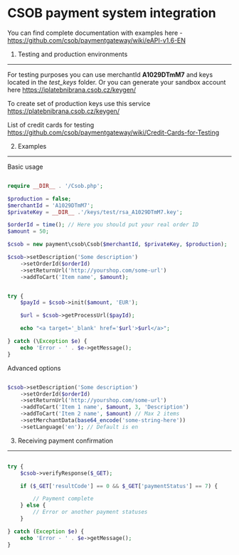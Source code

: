 CSOB payment system integration
===

You can find complete documentation with examples here - https://github.com/csob/paymentgateway/wiki/eAPI-v1.6-EN

1. Testing and production environments
---

For testing purposes you can use merchantId **A1029DTmM7** and keys located in the *test_keys* folder.
Or you can generate your sandbox account here https://iplatebnibrana.csob.cz/keygen/

To create set of production keys use this service https://platebnibrana.csob.cz/keygen/

List of credit cards for testing https://github.com/csob/paymentgateway/wiki/Credit-Cards-for-Testing

2. Examples
---

Basic usage

```php

require __DIR__ . '/Csob.php';

$production = false;
$merchantId = 'A1029DTmM7';
$privateKey = __DIR__ .'/keys/test/rsa_A1029DTmM7.key';

$orderId = time(); // Here you should put your real order ID
$amount = 50;

$csob = new payment\csob\Csob($merchantId, $privateKey, $production);

$csob->setDescription('Some description')
	->setOrderId($orderId)
	->setReturnUrl('http://yourshop.com/some-url')
	->addToCart('Item name', $amount);


try {
	$payId = $csob->init($amount, 'EUR');

	$url = $csob->getProcessUrl($payId);

	echo "<a target='_blank' href='$url'>$url</a>";

} catch (\Exception $e) {
	echo 'Error - ' . $e->getMessage();
}


```

Advanced options

```php

$csob->setDescription('Some description')
	->setOrderId($orderId)
	->setReturnUrl('http://yourshop.com/some-url')
	->addToCart('Item 1 name', $amount, 3, 'Description')
	->addToCart('Item 2 name', $amount) // Max 2 items
	->setMerchantData(base64_encode('some-string-here'))
	->setLanguage('en'); // Default is en

```

3. Receiving payment confirmation
---

```php

try {
    $csob->verifyResponse($_GET);

	if ($_GET['resultCode'] == 0 && $_GET['paymentStatus'] == 7) {

		// Payment complete
	} else {
		// Error or another payment statuses
	}

} catch (Exception $e) {
    echo 'Error - ' . $e->getMessage();
}

```